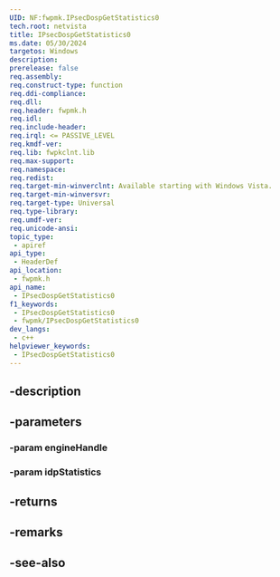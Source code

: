 ```yaml
---
UID: NF:fwpmk.IPsecDospGetStatistics0
tech.root: netvista
title: IPsecDospGetStatistics0
ms.date: 05/30/2024
targetos: Windows
description: 
prerelease: false
req.assembly: 
req.construct-type: function
req.ddi-compliance: 
req.dll: 
req.header: fwpmk.h
req.idl: 
req.include-header: 
req.irql: <= PASSIVE_LEVEL
req.kmdf-ver: 
req.lib: fwpkclnt.lib
req.max-support: 
req.namespace: 
req.redist: 
req.target-min-winverclnt: Available starting with Windows Vista.
req.target-min-winversvr: 
req.target-type: Universal
req.type-library: 
req.umdf-ver: 
req.unicode-ansi: 
topic_type:
 - apiref
api_type:
 - HeaderDef
api_location:
 - fwpmk.h
api_name:
 - IPsecDospGetStatistics0
f1_keywords:
 - IPsecDospGetStatistics0
 - fwpmk/IPsecDospGetStatistics0
dev_langs:
 - c++
helpviewer_keywords:
 - IPsecDospGetStatistics0
---
```


## -description

## -parameters

### -param engineHandle

### -param idpStatistics

## -returns

## -remarks

## -see-also

